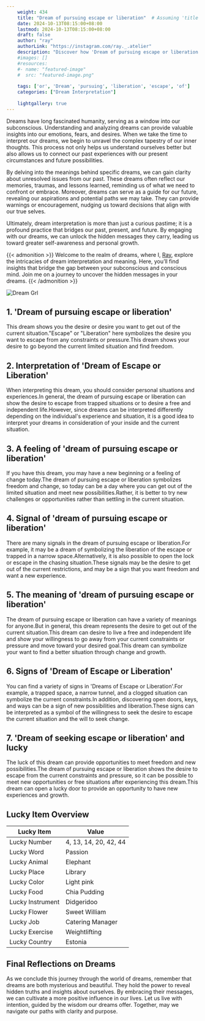 ```yaml
---
    weight: 434
    title: "Dream of pursuing escape or liberation"  # Assuming 'title' column exists
    date: 2024-10-13T08:15:00+08:00
    lastmod: 2024-10-13T08:15:00+08:00
    draft: false
    author: "ray"
    authorLink: "https://instagram.com/ray._.atelier"
    description: "Discover how 'Dream of pursuing escape or liberation' can interpret your future and uncover its significant meanings in your life."
    #images: []
    #resources:
    #- name: "featured-image"
    #  src: "featured-image.png"
    
    tags: ['or', 'Dream', 'pursuing', 'liberation', 'escape', 'of']
    categories: ["Dream Interpretation"]
    
    lightgallery: true
---
```

    
Dreams have long fascinated humanity, serving as a window into our subconscious. Understanding and analyzing dreams can provide valuable insights into our emotions, fears, and desires. When we take the time to interpret our dreams, we begin to unravel the complex tapestry of our inner thoughts. This process not only helps us understand ourselves better but also allows us to connect our past experiences with our present circumstances and future possibilities.

By delving into the meanings behind specific dreams, we can gain clarity about unresolved issues from our past. These dreams often reflect our memories, traumas, and lessons learned, reminding us of what we need to confront or embrace. Moreover, dreams can serve as a guide for our future, revealing our aspirations and potential paths we may take. They can provide warnings or encouragement, nudging us toward decisions that align with our true selves.

Ultimately, dream interpretation is more than just a curious pastime; it is a profound practice that bridges our past, present, and future. By engaging with our dreams, we can unlock the hidden messages they carry, leading us toward greater self-awareness and personal growth.

{{< admonition >}}
Welcome to the realm of dreams, where I, [Ray](https://instagram.com/ray._.atelier), explore the intricacies of dream interpretation and meaning. Here, you’ll find insights that bridge the gap between your subconscious and conscious mind. Join me on a journey to uncover the hidden messages in your dreams.
{{< /admonition >}}

![Dream Grl](https://cdn.pixabay.com/photo/2017/11/02/03/35/gothic-2910057_1280.jpg "Dream Grl")

## 1. 'Dream of pursuing escape or liberation'
This dream shows you the desire or desire you want to get out of the current situation."Escape" or "Liberation" here symbolizes the desire you want to escape from any constraints or pressure.This dream shows your desire to go beyond the current limited situation and find freedom.

## 2. Interpretation of 'Dream of Escape or Liberation'
When interpreting this dream, you should consider personal situations and experiences.In general, the dream of pursuing escape or liberation can show the desire to escape from trapped situations or to desire a free and independent life.However, since dreams can be interpreted differently depending on the individual's experience and situation, it is a good idea to interpret your dreams in consideration of your inside and the current situation.

## 3. A feeling of 'dream of pursuing escape or liberation'
If you have this dream, you may have a new beginning or a feeling of change today.The dream of pursuing escape or liberation symbolizes freedom and change, so today can be a day where you can get out of the limited situation and meet new possibilities.Rather, it is better to try new challenges or opportunities rather than settling in the current situation.

## 4. Signal of 'dream of pursuing escape or liberation'
There are many signals in the dream of pursuing escape or liberation.For example, it may be a dream of symbolizing the liberation of the escape or trapped in a narrow space.Alternatively, it is also possible to open the lock or escape in the chasing situation.These signals may be the desire to get out of the current restrictions, and may be a sign that you want freedom and want a new experience.

## 5. The meaning of 'dream of pursuing escape or liberation'
The dream of pursuing escape or liberation can have a variety of meanings for anyone.But in general, this dream represents the desire to get out of the current situation.This dream can desire to live a free and independent life and show your willingness to go away from your current constraints or pressure and move toward your desired goal.This dream can symbolize your want to find a better situation through change and growth.

## 6. Signs of 'Dream of Escape or Liberation'
You can find a variety of signs in 'Dreams of Escape or Liberation'.For example, a trapped space, a narrow tunnel, and a clogged situation can symbolize the current constraints.In addition, discovering open doors, keys, and ways can be a sign of new possibilities and liberation.These signs can be interpreted as a symbol of the willingness to seek the desire to escape the current situation and the will to seek change.

## 7. 'Dream of seeking escape or liberation' and lucky
The luck of this dream can provide opportunities to meet freedom and new possibilities.The dream of pursuing escape or liberation shows the desire to escape from the current constraints and pressure, so it can be possible to meet new opportunities or free situations after experiencing this dream.This dream can open a lucky door to provide an opportunity to have new experiences and growth.

## Lucky Item Overview
| Lucky Item          | Value              |
|---------------|--------------------|
| Lucky Number        | 4, 13, 14, 20, 42, 44  |
| Lucky Word          | Passion |
| Lucky Animal        | Elephant |
| Lucky Place         | Library     |
| Lucky Color         | Light pink     |
| Lucky Food          | Chia Pudding      |
| Lucky Instrument    | Didgeridoo |
| Lucky Flower        | Sweet William    |
| Lucky Job           | Catering Manager       |
| Lucky Exercise      | Weightlifting  |
| Lucky Country       | Estonia    |


##  Final Reflections on Dreams

As we conclude this journey through the world of dreams, remember that dreams are both mysterious and beautiful. They hold the power to reveal hidden truths and insights about ourselves. By embracing their messages, we can cultivate a more positive influence in our lives. Let us live with intention, guided by the wisdom our dreams offer. Together, may we navigate our paths with clarity and purpose.
